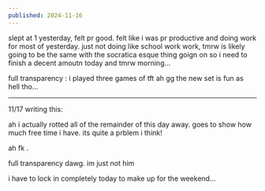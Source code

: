```yaml
---
published: 2024-11-16
---
```


slept at 1 yesterday, felt pr good. felt like i was pr productive and doing work for most of yesterday. just not doing like school work work, tmrw is likely going to be the same with the socratica esque thing goign on so i need to finish a decent amoutn today and tmrw morning...

full transparency : i played three games of tft 
ah gg 
the new set is fun as hell tho...

----
11/17 writing this:

ah i actually rotted all of the remainder of this day away. goes to show how much free time i have. its quite a prblem i think!

ah fk 
.

full transparency dawg. im just not him

i have to lock in completely today to make up for the weekend...